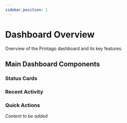 ```yaml
---
sidebar_position: 1
---
```


# Dashboard Overview

Overview of the Printago dashboard and its key features.

## Main Dashboard Components

### Status Cards
### Recent Activity
### Quick Actions

*Content to be added*
